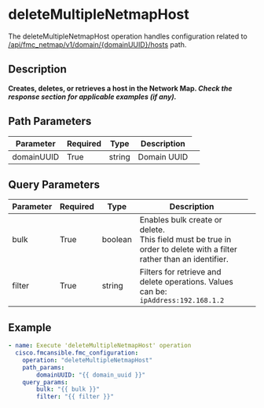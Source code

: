 # deleteMultipleNetmapHost

The deleteMultipleNetmapHost operation handles configuration related to [/api/fmc_netmap/v1/domain/{domainUUID}/hosts](/paths//api/fmc_netmap/v1/domain/{domain_uuid}/hosts.md) path.&nbsp;
## Description
**Creates, deletes, or retrieves a host in the Network Map. _Check the response section for applicable examples (if any)._**

## Path Parameters
| Parameter | Required | Type | Description |
| --------- | -------- | ---- | ----------- |
| domainUUID | True | string <td colspan=3> Domain UUID |

## Query Parameters
| Parameter | Required | Type | Description |
| --------- | -------- | ---- | ----------- |
| bulk | True | boolean <td colspan=3> Enables bulk create or delete. <br>This field must be true in order to delete with a filter rather than an identifier. |
| filter | True | string <td colspan=3> Filters for retrieve and delete operations. Values can be: <code>ipAddress:192.168.1.2</code> |

## Example
```yaml
- name: Execute 'deleteMultipleNetmapHost' operation
  cisco.fmcansible.fmc_configuration:
    operation: "deleteMultipleNetmapHost"
    path_params:
        domainUUID: "{{ domain_uuid }}"
    query_params:
        bulk: "{{ bulk }}"
        filter: "{{ filter }}"

```